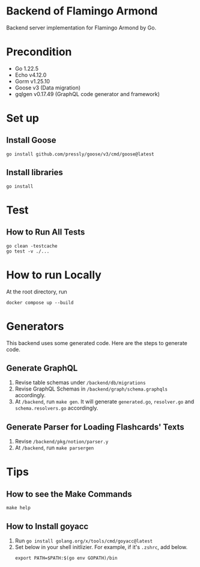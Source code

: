 # Backend of Flamingo Armond
Backend server implementation for Flamingo Armond by Go.

# Precondition
- Go 1.22.5
- Echo v4.12.0
- Gorm v1.25.10
- Goose v3 (Data migration)
- gqlgen v0.17.49 (GraphQL code generator and framework)

# Set up
## Install Goose
```
go install github.com/pressly/goose/v3/cmd/goose@latest
```

## Install libraries
```
go install
```

# Test
## How to Run All Tests
```
go clean -testcache
go test -v ./...
```

# How to run Locally
At the root directory, run 
```
docker compose up --build
```

# Generators
This backend uses some generated code. Here are the steps to generate code.

## Generate GraphQL
1. Revise table schemas under `/backend/db/migrations`
1. Revise GraphQL Schemas in `/backend/graph/schema.graphqls` accordingly.
1. At `/backend`, run `make gen`. It will generate `generated.go`, `resolver.go` and `schema.resolvers.go` accordingly.

## Generate Parser for Loading Flashcards' Texts
1. Revise `/backend/pkg/notion/parser.y`
2. At `/backend`, run `make parsergen`

# Tips
## How to see the Make Commands
```
make help
```

## How to Install goyacc

1. Run `go install golang.org/x/tools/cmd/goyacc@latest`
2. Set below in your shell initlizier. For example, if it's `.zshrc`, add below.
    ```azure
    export PATH=$PATH:$(go env GOPATH)/bin
    ```